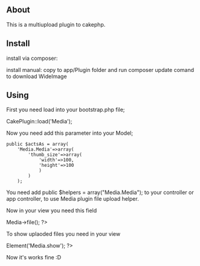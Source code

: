 About
---------------
This is a multiupload plugin to cakephp.


Install
---------------

install via composer:

install manual:
copy to app/Plugin folder
and run composer update comand to download WideImage

Using
--------------

First you need load into your bootstrap.php file;

CakePlugin::load('Media');

Now you need add this parameter into your Model;

	public $actsAs = array(
		'Media.Media'=>array(
			'thumb_size'=>array(
				'width'=>100,
				'height'=>100
				)
			)
		);

You need add public $helpers = array("Media.Media"); to your controller or app controller, to use Media plugin file upload helper.


Now in your view you need this field 

<?php echo $this->Media->file(); ?>


To show uplaoded files you need in your view

<?php echo $this->Element('Media.show'); ?>

Now it's works fine :D

